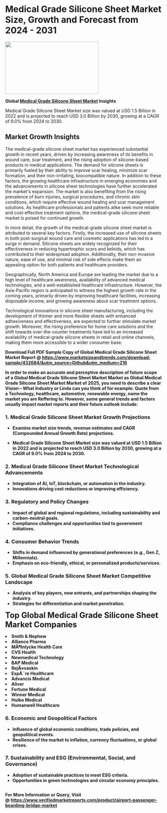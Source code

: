 <H1>Medical Grade Silicone Sheet Market Size, Growth and Forecast from 2024 - 2031</H1><img class="aligncenter size-medium wp-image-584254" src="https://thirdeyenews.in/wp-content/uploads/2024/09/Global-Market-Research-300x168.jpeg" alt="" width="300" height="168" /><p><strong>Global&nbsp;<a href="https://www.marketsizeandtrends.com/download-sample/432684/&amp;utm_source=Github&utm_medium=216">Medical Grade Silicone Sheet Market</a> Insights</strong></p><p>Medical Grade Silicone Sheet Market size was valued at USD 1.5 Billion in 2022 and is projected to reach USD 3.0 Billion by 2030, growing at a CAGR of 9.0% from 2024 to 2030.</p><p><h2>Market Growth Insights</h2> <p>The medical-grade silicone sheet market has experienced substantial growth in recent years, driven by increasing awareness of its benefits in wound care, scar treatment, and the rising adoption of silicone-based products in medical applications. The demand for silicone sheets is primarily fueled by their ability to improve scar healing, minimize scar formation, and their non-irritating, biocompatible nature. In addition to these factors, the growing healthcare infrastructure in emerging economies and the advancements in silicone sheet technologies have further accelerated the market's expansion. The market is also benefiting from the rising prevalence of burn injuries, surgical procedures, and chronic skin conditions, which require effective wound healing and scar management solutions. As healthcare professionals and patients alike seek more reliable and cost-effective treatment options, the medical-grade silicone sheet market is poised for continued growth.</p> <p><strong></strong></p> <p>In more detail, the growth of the medical-grade silicone sheet market is attributed to several key factors. Firstly, the increased use of silicone sheets in both post-surgical wound care and cosmetic applications has led to a surge in demand. Silicone sheets are widely recognized for their effectiveness in reducing hypertrophic scars and keloids, which has contributed to their widespread adoption. Additionally, their non-invasive nature, ease of use, and minimal risk of side effects make them an appealing option for both patients and healthcare providers.</p> <p>Geographically, North America and Europe are leading the market due to a high level of healthcare awareness, availability of advanced medical technologies, and a well-established healthcare infrastructure. However, the Asia-Pacific region is anticipated to witness the highest growth rate in the coming years, primarily driven by improving healthcare facilities, increasing disposable income, and growing awareness about scar treatment options.</p> <p>Technological innovations in silicone sheet manufacturing, including the development of thinner and more flexible sheets with enhanced adhesiveness and effectiveness, are expected to further stimulate market growth. Moreover, the rising preference for home care solutions and the shift towards over-the-counter treatments have led to an increased availability of medical-grade silicone sheets in retail and online channels, making them more accessible to a wider consumer base.</p> <p><strong></p><p><span class=""><strong>Download Full PDF Sample Copy of Global Medical Grade Silicone Sheet Market Report</strong> @ <a href="https://www.marketsizeandtrends.com/download-sample/432684/&amp;utm_source=Github&utm_medium=216" target="_blank">https://www.marketsizeandtrends.com/download-sample/432684/&amp;utm_source=Github&utm_medium=216</a></span></p><p>In order to make an accurate and perceptive description of future scope of a Global&nbsp;Medical Grade Silicone Sheet Market Market as Global&nbsp;Medical Grade Silicone Sheet Market Market of 2025, you need to describe a clear Vision &ndash; What Industry or Linda can you think of for example: Quote from a Technology, healthcare, automotive, renewable energy, name the market you are Reffering to. However, some general trends and factors usually impact market reports and their future outlook include:</p><h3>1.&nbsp;<strong>Medical Grade Silicone Sheet Market Growth Projections</strong></h3><ul><li>Examine market size trends, revenue estimates and CAGR (Compounded Annual Growth Rate) projections.</li><li><p>Medical Grade Silicone Sheet Market size was valued at USD 1.5 Billion in 2022 and is projected to reach USD 3.0 Billion by 2030, growing at a CAGR of 9.0% from 2024 to 2030.</p></li></ul><h3>2.&nbsp;<strong>Medical Grade Silicone Sheet Market Technological Advancements</strong></h3><ul><li>Integration of AI, IoT, blockchain, or automation in the industry.</li><li>Innovations driving cost reductions or improving efficiency.</li></ul><h3>3.&nbsp;<strong>Regulatory and Policy Changes</strong></h3><ul><li>Impact of global and regional regulations, including sustainability and carbon-neutral goals.</li><li>Compliance challenges and opportunities tied to government initiatives.</li></ul><h3>4.&nbsp;<strong>Consumer Behavior Trends</strong></h3><ul><li>Shifts in demand influenced by generational preferences (e.g., Gen Z, Millennials).</li><li>Emphasis on eco-friendly, ethical, or personalized products/services.</li></ul><h3>5.&nbsp;<strong>Global Medical Grade Silicone Sheet Market Competitive Landscape</strong></h3><ul><li>Analysis of key players, new entrants, and partnerships shaping the industry.</li><li>Strategies for differentiation and market penetration.</li></ul><p data-pm-slice="1 1 []"><span style="color: inherit; font-family: inherit; font-size: 25px;">Top Global Medical Grade Silicone Sheet Market Companies</span></p><div class="" data-test-id=""><p><li>Smith & Nephew</li><li> Alliance Pharma</li><li> MÃ¶lnlycke Health Care</li><li> CVS Health</li><li> Newmedical Technology</li><li> BAP Medical</li><li> RejÃ»vaskin</li><li> EspÃ¨re Healthcare</li><li> Advancis Medical</li><li> Aliver</li><li> Fortune Medical</li><li> Winner Medical</li><li> Huibo Medical</li><li> Humanwell Healthcare</li></p></div><h3>6.&nbsp;<strong>Economic and Geopolitical Factors</strong></h3><ul><li>Influence of global economic conditions, trade policies, and geopolitical events.</li><li>Resilience of the market to inflation, currency fluctuations, or global crises.</li></ul><h3>7.&nbsp;<strong>Sustainability and ESG (Environmental, Social, and Governance)</strong></h3><ul><li>Adoption of sustainable practices to meet ESG criteria.</li><li>Opportunities in green technologies and circular economy principles.</li></ul><h2><strong style="font-size: 14px;">For More Information or Query, Visit @&nbsp;</strong><a style="background-color: #ffffff; font-size: 14px;" href="https://www.marketsizeandtrends.com/report/medical-grade-silicone-sheet-market/" target="_blank">https://www.verifiedmarketreports.com/product/airport-passenger-boarding-bridge-market</a></h2>
